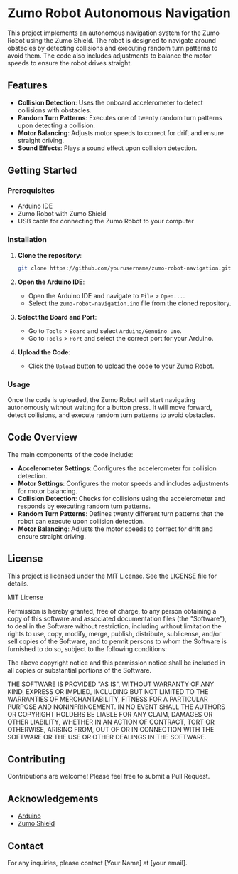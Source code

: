 # Zumo Robot Autonomous Navigation

This project implements an autonomous navigation system for the Zumo Robot using the Zumo Shield. The robot is designed to navigate around obstacles by detecting collisions and executing random turn patterns to avoid them. The code also includes adjustments to balance the motor speeds to ensure the robot drives straight.

## Features

- **Collision Detection**: Uses the onboard accelerometer to detect collisions with obstacles.
- **Random Turn Patterns**: Executes one of twenty random turn patterns upon detecting a collision.
- **Motor Balancing**: Adjusts motor speeds to correct for drift and ensure straight driving.
- **Sound Effects**: Plays a sound effect upon collision detection.

## Getting Started

### Prerequisites

- Arduino IDE
- Zumo Robot with Zumo Shield
- USB cable for connecting the Zumo Robot to your computer

### Installation

1. **Clone the repository**:
   ```bash
   git clone https://github.com/yourusername/zumo-robot-navigation.git
   ```

2. **Open the Arduino IDE**:
   - Open the Arduino IDE and navigate to `File` > `Open...`.
   - Select the `zumo-robot-navigation.ino` file from the cloned repository.

3. **Select the Board and Port**:
   - Go to `Tools` > `Board` and select `Arduino/Genuino Uno`.
   - Go to `Tools` > `Port` and select the correct port for your Arduino.

4. **Upload the Code**:
   - Click the `Upload` button to upload the code to your Zumo Robot.

### Usage

Once the code is uploaded, the Zumo Robot will start navigating autonomously without waiting for a button press. It will move forward, detect collisions, and execute random turn patterns to avoid obstacles.

## Code Overview

The main components of the code include:

- **Accelerometer Settings**: Configures the accelerometer for collision detection.
- **Motor Settings**: Configures the motor speeds and includes adjustments for motor balancing.
- **Collision Detection**: Checks for collisions using the accelerometer and responds by executing random turn patterns.
- **Random Turn Patterns**: Defines twenty different turn patterns that the robot can execute upon collision detection.
- **Motor Balancing**: Adjusts the motor speeds to correct for drift and ensure straight driving.

## License

This project is licensed under the MIT License. See the [LICENSE](LICENSE) file for details.

MIT License

Permission is hereby granted, free of charge, to any person obtaining a copy
of this software and associated documentation files (the "Software"), to deal
in the Software without restriction, including without limitation the rights
to use, copy, modify, merge, publish, distribute, sublicense, and/or sell
copies of the Software, and to permit persons to whom the Software is
furnished to do so, subject to the following conditions:

The above copyright notice and this permission notice shall be included in all
copies or substantial portions of the Software.

THE SOFTWARE IS PROVIDED "AS IS", WITHOUT WARRANTY OF ANY KIND, EXPRESS OR
IMPLIED, INCLUDING BUT NOT LIMITED TO THE WARRANTIES OF MERCHANTABILITY,
FITNESS FOR A PARTICULAR PURPOSE AND NONINFRINGEMENT. IN NO EVENT SHALL THE
AUTHORS OR COPYRIGHT HOLDERS BE LIABLE FOR ANY CLAIM, DAMAGES OR OTHER
LIABILITY, WHETHER IN AN ACTION OF CONTRACT, TORT OR OTHERWISE, ARISING FROM,
OUT OF OR IN CONNECTION WITH THE SOFTWARE OR THE USE OR OTHER DEALINGS IN THE
SOFTWARE.

## Contributing

Contributions are welcome! Please feel free to submit a Pull Request.

## Acknowledgements

- [Arduino](https://www.arduino.cc/)
- [Zumo Shield](https://www.pololu.com/category/169/zumo-robot)

## Contact

For any inquiries, please contact [Your Name] at [your email].
